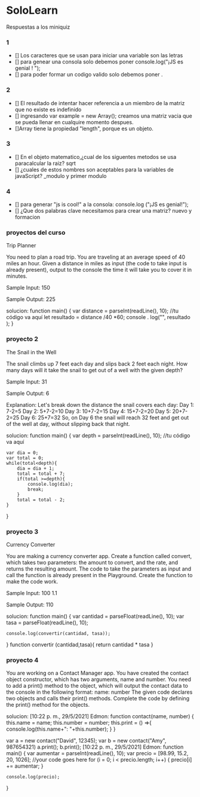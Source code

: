 # SoloLearn 
Respuestas a los miniquiz
### 1
* [] Los caracteres que se usan para iniciar una variable son las  letras
* [] para genear una consola solo debemos poner console.log("¡JS es genial ! ");
* [] para poder formar un codigo valido solo debemos poner <script>, nombre "james"; console.log (nombre); al final el </script>.

### 2
* [] El resultado de intentar hacer referencia a un miembro de la matriz que no existe es indefinido 
* [] ingresando var example = new Array(); creamos una matriz vacia que se pueda llenar en cualquire momento despues.
* []Array tiene la propiedad "length", porque es un objeto. 

### 3
* [] En el objeto matematico,¿cual de los siguentes metodos se usa paracalcular la raiz? sqrt
* [] ¿cuales de estos nombres son aceptables para la variables de javaScript? _modulo y primer modulo


### 4
* [] para generar "js is cool!" a la consola: console.log ("¡JS es genial!");
* [] ¿Que dos palabras clave necesitamos para crear una matriz? nuevo y formacion


### proyectos del curso
Trip Planner


You need to plan a road trip. You are traveling at an average speed of 40 miles an hour.
Given a distance in miles as input (the code to take input is already present), output to the console the time it will take you to cover it in minutes.

Sample Input:
150

Sample Output:
225

solucion: function main() {
    var distance = parseInt(readLine(), 10);
    //tu código va aquí
    let resultado = distance /40 *60;
    console . log("", resultado );
}

### proyecto 2
The Snail in the Well


The snail climbs up 7 feet each day and slips back 2 feet each night.
How many days will it take the snail to get out of a well with the given depth?

Sample Input:
31

Sample Output:
6

Explanation: Let's break down the distance the snail covers each day:
Day 1: 7-2=5
Day 2: 5+7-2=10
Day 3: 10+7-2=15
Day 4: 15+7-2=20
Day 5: 20+7-2=25
Day 6: 25+7=32
So, on Day 6 the snail will reach 32 feet and get out of the well at day, without slipping back that night.

solucion:
function main() {
    var depth = parseInt(readLine(), 10);
    //tu código va aquí
    
    var dia = 0;
    var total = 0;
    while(total<depth){
        dia = dia + 1;
        total = total + 7;
        if(total >=depth){
            console.log(dia);
            break;
        }
        total = total - 2;
    }
}

### proyecto 3
Currency Converter


You are making a currency converter app.
Create a function called convert, which takes two parameters: the amount to convert, and the rate, and returns the resulting amount.
The code to take the parameters as input and call the function is already present in the Playground.
Create the function to make the code work.

Sample Input:
100
1.1

Sample Output:
110


solucion:
function main() {
    var cantidad = parseFloat(readLine(), 10);
    var tasa = parseFloat(readLine(), 10);
    
    console.log(convertir(cantidad, tasa));
}
function convertir (cantidad,tasa){
	return cantidad * tasa 
}

### proyecto 4
You are working on a Contact Manager app.
You have created the contact object constructor, which has two arguments, name and number.
You need to add a print() method to the object, which will output the contact data to the console in the following format: name: number
The given code declares two objects and calls their print() methods. Complete the code by defining the print() method for the objects.

solucion:
[10:22 p. m., 29/5/2021] Edmon: function contact(name, number) {
    this.name = name;
    this.number = number;
    this.print = () =>{
    console.log(this.name+": "+this.number);
  }
}

var a = new contact("David", 12345);
var b = new contact("Amy", 987654321)
a.print();
b.print();
[10:22 p. m., 29/5/2021] Edmon: function main() {
    var aumentar = parseInt(readLine(), 10);
    var precio = [98.99, 15.2, 20, 1026];
    //your code goes here
    for (i = 0; i < precio.length; i++) {
        precio[i] += aumentar;
    }

    console.log(precio);
}